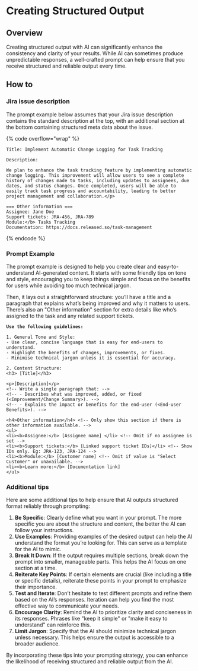 # Creating Structured Output

## Overview

Creating structured output with AI can significantly enhance the consistency and clarity of your results. While AI can sometimes produce unpredictable responses, a well-crafted prompt can help ensure that you receive structured and reliable output every time.

## How to

### Jira issue description

The prompt example below assumes that your Jira issue description contains the standard description at the top, with an additional section at the bottom containing structured meta data about the issue.&#x20;

{% code overflow="wrap" %}
```
Title: Implement Automatic Change Logging for Task Tracking

Description:

We plan to enhance the task tracking feature by implementing automatic change logging. This improvement will allow users to see a complete history of changes made to tasks, including updates to assignees, due dates, and status changes. Once completed, users will be able to easily track task progress and accountability, leading to better project management and collaboration.</p>

=== Other information === 
Assignee: Jane Doe
Support tickets: JRA-456, JRA-789
Module:</b> Tasks Tracking
Documentation: https://docs.released.so/task-management
```
{% endcode %}

### Prompt Example

The prompt example is designed to help you create clear and easy-to-understand AI-generated content. It starts with some friendly tips on tone and style, encouraging you to keep things simple and focus on the benefits for users while avoiding too much technical jargon.

Then, it lays out a straightforward structure: you’ll have a title and a paragraph that explains what’s being improved and why it matters to users. There’s also an "Other information" section for extra details like who’s assigned to the task and any related support tickets.&#x20;

<pre class="language-html"><code class="lang-html"><strong>Use the following guidelines:
</strong>
1. General Tone and Style:
- Use clear, concise language that is easy for end-users to understand.
- Highlight the benefits of changes, improvements, or fixes.
- Minimise technical jargon unless it is essential for accuracy.

2. Content Structure:
&#x3C;h3> [Title]&#x3C;/h3>

&#x3C;p>[Description]&#x3C;/p> 
&#x3C;!-- Write a single paragraph that: -->
&#x3C;!-- - Describes what was improved, added, or fixed (&#x3C;Improvement/Change Summary>). -->
&#x3C;!-- - Explains the impact or benefits for the end-user (&#x3C;End-user Benefits>). -->

&#x3C;h4>Other information&#x3C;/h4> &#x3C;!-- Only show this section if there is other information available. -->
&#x3C;ul>
&#x3C;li>&#x3C;b>Assignee:&#x3C;/b> [Assignee name] &#x3C;/li> &#x3C;!-- Omit if no assignee is set -->
&#x3C;li>&#x3C;b>Support tickets:&#x3C;/b> [Linked support ticket IDs]&#x3C;/li> &#x3C;!-- Show IDs only. Eg: JRA-123, JRA-124 -->
&#x3C;li>&#x3C;b>Module:&#x3C;/b> [Customer name] &#x3C;!-- Omit if value is "Select Customer" or unavailable. -->
&#x3C;li>&#x3C;b>Learn more:&#x3C;/b> [Documentation link] 
&#x3C;/ul>
</code></pre>

### Additional tips

Here are some additional tips to help ensure that AI outputs structured format reliably through prompting:

1. **Be Specific**: Clearly define what you want in your prompt. The more specific you are about the structure and content, the better the AI can follow your instructions.
2. **Use Examples**: Providing examples of the desired output can help the AI understand the format you’re looking for. This can serve as a template for the AI to mimic.
3. **Break It Down**: If the output requires multiple sections, break down the prompt into smaller, manageable parts. This helps the AI focus on one section at a time.
4. **Reiterate Key Points**: If certain elements are crucial (like including a title or specific details), reiterate these points in your prompt to emphasize their importance.
5. **Test and Iterate**: Don’t hesitate to test different prompts and refine them based on the AI’s responses. Iteration can help you find the most effective way to communicate your needs.
6. **Encourage Clarity**: Remind the AI to prioritize clarity and conciseness in its responses. Phrases like "keep it simple" or "make it easy to understand" can reinforce this.
7. **Limit Jargon**: Specify that the AI should minimize technical jargon unless necessary. This helps ensure the output is accessible to a broader audience.

By incorporating these tips into your prompting strategy, you can enhance the likelihood of receiving structured and reliable output from the AI.
